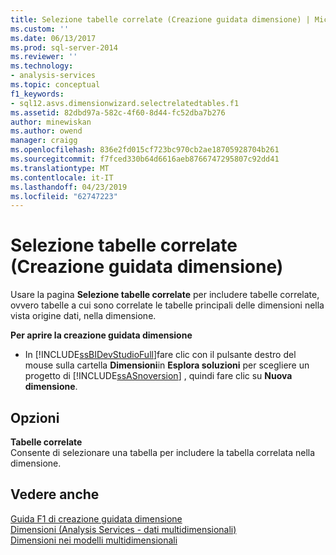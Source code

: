 ```yaml
---
title: Selezione tabelle correlate (Creazione guidata dimensione) | Microsoft Docs
ms.custom: ''
ms.date: 06/13/2017
ms.prod: sql-server-2014
ms.reviewer: ''
ms.technology:
- analysis-services
ms.topic: conceptual
f1_keywords:
- sql12.asvs.dimensionwizard.selectrelatedtables.f1
ms.assetid: 82dbd97a-582c-4f60-8d44-fc52dba7b276
author: minewiskan
ms.author: owend
manager: craigg
ms.openlocfilehash: 836e2fd015cf723bc970cb2ae18705928704b261
ms.sourcegitcommit: f7fced330b64d6616aeb8766747295807c92dd41
ms.translationtype: MT
ms.contentlocale: it-IT
ms.lasthandoff: 04/23/2019
ms.locfileid: "62747223"
---
```

# <a name="select-related-tables-dimension-wizard"></a>Selezione tabelle correlate (Creazione guidata dimensione)
  Usare la pagina **Selezione tabelle correlate** per includere tabelle correlate, ovvero tabelle a cui sono correlate le tabelle principali delle dimensioni nella vista origine dati, nella dimensione.  
  
 **Per aprire la creazione guidata dimensione**  
  
-   In [!INCLUDE[ssBIDevStudioFull](../includes/ssbidevstudiofull-md.md)]fare clic con il pulsante destro del mouse sulla cartella **Dimensioni**in **Esplora soluzioni** per scegliere un progetto di [!INCLUDE[ssASnoversion](../includes/ssasnoversion-md.md)] , quindi fare clic su **Nuova dimensione**.  
  
## <a name="options"></a>Opzioni  
 **Tabelle correlate**  
 Consente di selezionare una tabella per includere la tabella correlata nella dimensione.  
  
## <a name="see-also"></a>Vedere anche  
 [Guida F1 di creazione guidata dimensione](dimension-wizard-f1-help.md)   
 [Dimensioni &#40;Analysis Services - dati multidimensionali&#41;](multidimensional-models-olap-logical-dimension-objects/dimensions-analysis-services-multidimensional-data.md)   
 [Dimensioni nei modelli multidimensionali](multidimensional-models/dimensions-in-multidimensional-models.md)  
  
  
